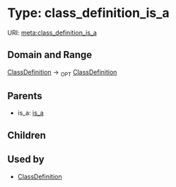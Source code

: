 
# Type: class_definition_is_a




URI: [meta:class_definition_is_a](https://w3id.org/biolink/biolinkml/meta/class_definition_is_a)


## Domain and Range

[ClassDefinition](ClassDefinition.md) ->  <sub>OPT</sub> [ClassDefinition](ClassDefinition.md)

## Parents

 *  is_a: [is_a](is_a.md)

## Children


## Used by

 * [ClassDefinition](ClassDefinition.md)
